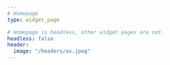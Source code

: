 ```yaml
---
# Homepage
type: widget_page

# Homepage is headless, other widget pages are not.
headless: false
header:
  image: "/headers/av.jpeg"
---
```

